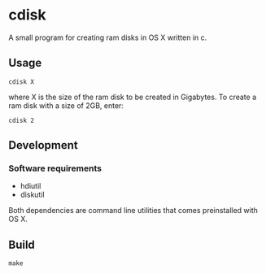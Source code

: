 # cdisk
A small program for creating ram disks in OS X written in c.

## Usage
    cdisk X

where X is the size of the ram disk to be created in Gigabytes.
To create a ram disk with a size of 2GB, enter:

    cdisk 2

## Development
### Software requirements
* hdiutil
* diskutil

Both dependencies are command line utilities that comes preinstalled with OS X.

## Build
    make
